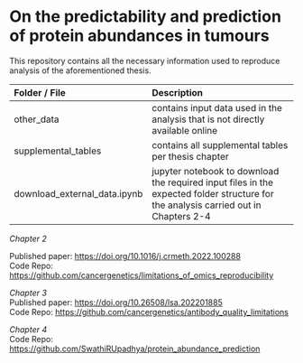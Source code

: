 # On the predictability and prediction of protein abundances in tumours #

This repository contains all the necessary information used to reproduce analysis of the aforementioned thesis.

Folder / File                          | Description         |
:---------------------------------------------|:----------------------|
other_data    | contains input data used in the analysis that is not directly available online  |      
supplemental_tables   | contains all supplemental tables per thesis chapter    |     
download_external_data.ipynb    |  jupyter notebook to download the required input files in the expected folder structure for the analysis carried out in Chapters 2-4   | 

     
         
*Chapter 2*     
                
Published paper: https://doi.org/10.1016/j.crmeth.2022.100288               
Code Repo: https://github.com/cancergenetics/limitations_of_omics_reproducibility

                  
*Chapter 3*                  
Published paper: https://doi.org/10.26508/lsa.202201885                
Code Repo: https://github.com/cancergenetics/antibody_quality_limitations

                   
*Chapter 4*                  
Code Repo: https://github.com/SwathiRUpadhya/protein_abundance_prediction   
